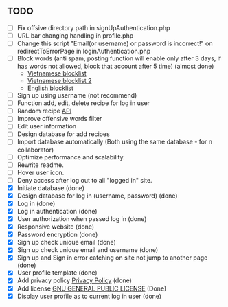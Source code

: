 ## TODO

-   [ ] Fix offsive directory path in signUpAuthentication.php
-   [ ] URL bar changing handling in profile.php
-   [ ] Change this script "Email(or username) or password is incorrect!" on redirectToErrorPage in loginAuthentication.php
-   [ ] Block words (anti spam, posting function will enable only after 3 days, if has words not allowed, block that account after 5 time) (almost done)
    -   [Vietnamese blocklist](https://github.com/blue-eyes-vn/vietnamese-offensive-words)
    -   [Vietnamese blocklist 2](https://github.com/Eris-182/vn-badwords)
    -   [English blocklist](https://github.com/zacanger/profane-words/tree/master)
-   [ ] Sign up using username (not recommend)
-   [ ] Function add, edit, delete recipe for log in user
-   [ ] Random recipe [API](www.themealdb.com/api/json/v1/1/random.php)
-   [ ] Improve offensive words filter
-   [ ] Edit user information
-   [ ] Design database for add recipes
-   [ ] Import database automatically (Both using the same database - for n collaborator)
-   [ ] Optimize performance and scalability.
-   [ ] Rewrite readme.
-   [ ] Hover user icon.
-   [ ] Deny access after log out to all "logged in" site.
-   [x] Initiate database (done)
-   [x] Design database for log in (username, password) (done)
-   [x] Log in (done)
-   [x] Log in authentication (done)
-   [x] User authorization when passed log in (done)
-   [x] Responsive website (done)
-   [x] Password encryption (done)
-   [x] Sign up check unique email (done)
-   [x] Sign up check unique email and username (done)
-   [x] Sign up and Sign in error catching on site not jump to another page (done)
-   [x] User profile template (done)
-   [x] Add privacy policy [Privacy Policy](https://www.termsfeed.com/live/fff0edc1-63bd-415e-999b-475e909da246) (done)
-   [x] Add license [GNU GENERAL PUBLIC LICENSE](LICENSE.html) (Done)
-   [x] Display user profile as to current log in user (done)
